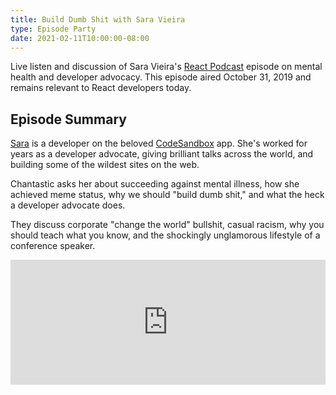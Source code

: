 ```yaml
---
title: Build Dumb Shit with Sara Vieira
type: Episode Party
date: 2021-02-11T10:00:00-08:00
---
```


Live listen and discussion of Sara Vieira's [React Podcast](https://reactpodcast.com) episode on mental health and developer advocacy. This episode aired October 31, 2019 and remains relevant to React developers today.

## Episode Summary

[Sara](https://iamsaravieira.com/) is a developer on the beloved [CodeSandbox](https://codesandbox.io/) app. She's worked for years as a developer advocate, giving brilliant talks across the world, and building some of the wildest sites on the web.

Chantastic asks her about succeeding against mental illness, how she achieved meme status, why we should "build dumb shit," and what the heck a developer advocate does.

They discuss corporate "change the world" bullshit, casual racism, why you should teach what you know, and the shockingly unglamorous lifestyle of a conference speaker.

<iframe height="200px" width="100%" frameborder="no" scrolling="no" seamless src="https://player.simplecast.com/f9a14d18-0c0d-49aa-9143-cbc8e698c9ae?dark=false"></iframe>
